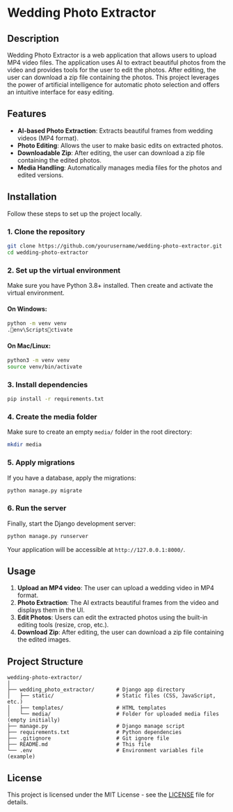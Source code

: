 
# Wedding Photo Extractor

## Description
Wedding Photo Extractor is a web application that allows users to upload MP4 video files. The application uses AI to extract beautiful photos from the video and provides tools for the user to edit the photos. After editing, the user can download a zip file containing the photos. This project leverages the power of artificial intelligence for automatic photo selection and offers an intuitive interface for easy editing.

## Features
- **AI-based Photo Extraction**: Extracts beautiful frames from wedding videos (MP4 format).
- **Photo Editing**: Allows the user to make basic edits on extracted photos.
- **Downloadable Zip**: After editing, the user can download a zip file containing the edited photos.
- **Media Handling**: Automatically manages media files for the photos and edited versions.

## Installation

Follow these steps to set up the project locally.

### 1. Clone the repository
```bash
git clone https://github.com/yourusername/wedding-photo-extractor.git
cd wedding-photo-extractor
```

### 2. Set up the virtual environment

Make sure you have Python 3.8+ installed. Then create and activate the virtual environment.

#### On Windows:
```bash
python -m venv venv
.env\Scriptsctivate
```

#### On Mac/Linux:
```bash
python3 -m venv venv
source venv/bin/activate
```

### 3. Install dependencies
```bash
pip install -r requirements.txt
```


### 4. Create the media folder 
Make sure to create an empty `media/` folder in the root directory:
```bash
mkdir media
```

### 5. Apply migrations
If you have a database, apply the migrations:
```bash
python manage.py migrate
```

### 6. Run the server
Finally, start the Django development server:
```bash
python manage.py runserver
```

Your application will be accessible at `http://127.0.0.1:8000/`.

## Usage
1. **Upload an MP4 video**: The user can upload a wedding video in MP4 format.
2. **Photo Extraction**: The AI extracts beautiful frames from the video and displays them in the UI.
3. **Edit Photos**: Users can edit the extracted photos using the built-in editing tools (resize, crop, etc.).
4. **Download Zip**: After editing, the user can download a zip file containing the edited images.

## Project Structure
```
wedding-photo-extractor/
│
├── wedding_photo_extractor/       # Django app directory
│   ├── static/                    # Static files (CSS, JavaScript, etc.)
│   ├── templates/                 # HTML templates
│   └── media/                     # Folder for uploaded media files (empty initially)
├── manage.py                      # Django manage script
├── requirements.txt               # Python dependencies
├── .gitignore                     # Git ignore file
├── README.md                      # This file
└── .env                           # Environment variables file (example)
```

## License
This project is licensed under the MIT License - see the [LICENSE](LICENSE) file for details.
